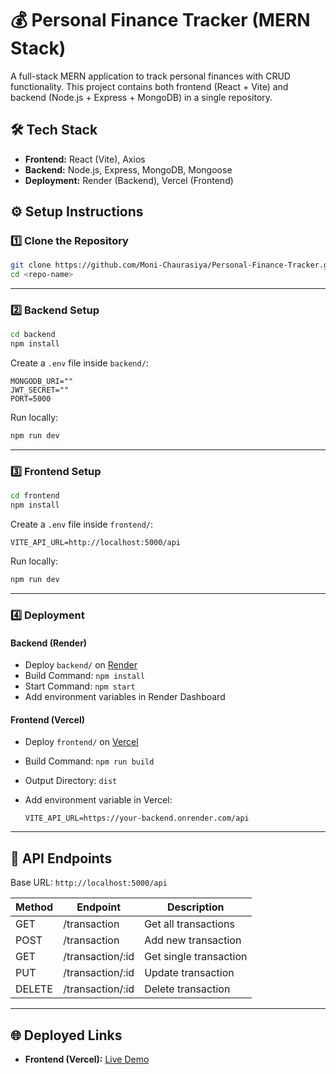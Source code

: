 # 💰 Personal Finance Tracker (MERN Stack)
A full-stack MERN application to track personal finances with CRUD functionality.
This project contains both frontend (React + Vite) and backend (Node.js + Express + MongoDB) in a single repository.


## 🛠️ Tech Stack
- **Frontend:** React (Vite), Axios
- **Backend:** Node.js, Express, MongoDB, Mongoose  
- **Deployment:** Render (Backend), Vercel (Frontend)  

## ⚙️ Setup Instructions

### 1️⃣ Clone the Repository
```bash
git clone https://github.com/Moni-Chaurasiya/Personal-Finance-Tracker.git
cd <repo-name>
````

---

### 2️⃣ Backend Setup

```bash
cd backend
npm install
```

Create a `.env` file inside `backend/`:

```env
MONGODB_URI=""
JWT_SECRET=""
PORT=5000
```

Run locally:

```bash
npm run dev
```

---

### 3️⃣ Frontend Setup

```bash
cd frontend
npm install
```

Create a `.env` file inside `frontend/`:

```env
VITE_API_URL=http://localhost:5000/api
```

Run locally:

```bash
npm run dev
```

---

### 4️⃣ Deployment

#### Backend (Render)

* Deploy `backend/` on [Render](https://render.com/)
* Build Command: `npm install`
* Start Command: `npm start`
* Add environment variables in Render Dashboard

#### Frontend (Vercel)

* Deploy `frontend/` on [Vercel](https://vercel.com/)
* Build Command: `npm run build`
* Output Directory: `dist`
* Add environment variable in Vercel:

  ```env
  VITE_API_URL=https://your-backend.onrender.com/api
  ```

---

## 📡 API Endpoints

Base URL: `http://localhost:5000/api`

| Method | Endpoint           | Description            |
| ------ | ------------------ | ---------------------- |
| GET    | /transaction       | Get all transactions   |
| POST   | /transaction       | Add new transaction    |
| GET    | /transaction/\:id  | Get single transaction |
| PUT    | /transaction/\:id  | Update transaction     |
| DELETE | /transaction/\:id  | Delete transaction     |

---

## 🌐 Deployed Links

* **Frontend (Vercel):** [Live Demo](https://personal-finance-trackers-hazel.vercel.app/)



